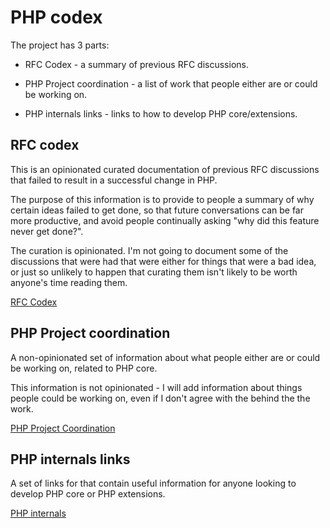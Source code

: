 # PHP codex

The project has 3 parts:

* RFC Codex - a summary of previous RFC discussions.

* PHP Project coordination - a list of work that people either are or could be working on.

* PHP internals links - links to how to develop PHP core/extensions.

## RFC codex

This is an opinionated curated documentation of previous RFC discussions that failed to result in a successful change in PHP.

The purpose of this information is to provide to people a summary of why certain ideas failed to get done, so that future conversations can be far more productive, and avoid people continually asking "why did this feature never get done?".

The curation is opinionated. I'm not going to document some of the discussions that were had that were either for things that were a bad idea, or just so unlikely to happen that curating them isn't likely to be worth anyone's time reading them.

[RFC Codex](https://github.com/Danack/RfcCodex/blob/master/rfc_codex.md)


## PHP Project coordination

A non-opinionated set of information about what people either are or could be working on, related to PHP core.

This information is not opinionated - I will add information about things people could be working on, even if I don't agree with the behind the the work. 

[PHP Project Coordination](https://github.com/Danack/RfcCodex/blob/master/project_coordination.md)


## PHP internals links

A set of links for that contain useful information for anyone looking to develop PHP core or PHP extensions.

[PHP internals](https://github.com/Danack/RfcCodex/blob/master/internals_info.md)